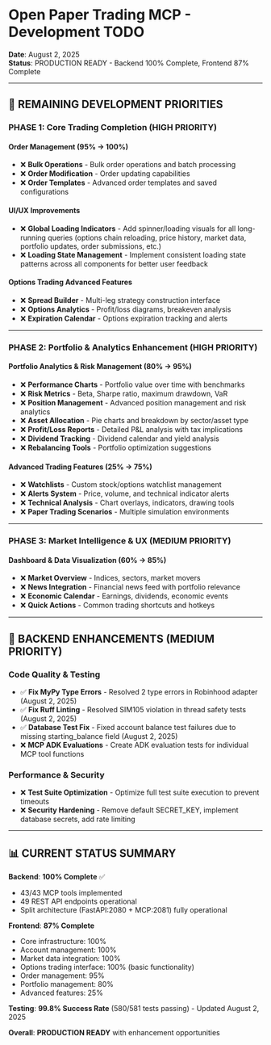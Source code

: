 # Open Paper Trading MCP - Development TODO

**Date**: August 2, 2025  
**Status**: PRODUCTION READY - Backend 100% Complete, Frontend 87% Complete

---

## 🎯 **REMAINING DEVELOPMENT PRIORITIES**

### **PHASE 1: Core Trading Completion** (HIGH PRIORITY)

#### Order Management (95% → 100%)
- ❌ **Bulk Operations** - Bulk order operations and batch processing
- ❌ **Order Modification** - Order updating capabilities
- ❌ **Order Templates** - Advanced order templates and saved configurations

#### UI/UX Improvements
- ❌ **Global Loading Indicators** - Add spinner/loading visuals for all long-running queries (options chain reloading, price history, market data, portfolio updates, order submissions, etc.)
- ❌ **Loading State Management** - Implement consistent loading state patterns across all components for better user feedback

#### Options Trading Advanced Features
- ❌ **Spread Builder** - Multi-leg strategy construction interface
- ❌ **Options Analytics** - Profit/loss diagrams, breakeven analysis
- ❌ **Expiration Calendar** - Options expiration tracking and alerts

---

### **PHASE 2: Portfolio & Analytics Enhancement** (HIGH PRIORITY)

#### Portfolio Analytics & Risk Management (80% → 95%)
- ❌ **Performance Charts** - Portfolio value over time with benchmarks
- ❌ **Risk Metrics** - Beta, Sharpe ratio, maximum drawdown, VaR
- ❌ **Position Management** - Advanced position management and risk analytics
- ❌ **Asset Allocation** - Pie charts and breakdown by sector/asset type
- ❌ **Profit/Loss Reports** - Detailed P&L analysis with tax implications
- ❌ **Dividend Tracking** - Dividend calendar and yield analysis
- ❌ **Rebalancing Tools** - Portfolio optimization suggestions

#### Advanced Trading Features (25% → 75%)
- ❌ **Watchlists** - Custom stock/options watchlist management
- ❌ **Alerts System** - Price, volume, and technical indicator alerts
- ❌ **Technical Analysis** - Chart overlays, indicators, drawing tools
- ❌ **Paper Trading Scenarios** - Multiple simulation environments

---

### **PHASE 3: Market Intelligence & UX** (MEDIUM PRIORITY)

#### Dashboard & Data Visualization (60% → 85%)
- ❌ **Market Overview** - Indices, sectors, market movers
- ❌ **News Integration** - Financial news feed with portfolio relevance
- ❌ **Economic Calendar** - Earnings, dividends, economic events
- ❌ **Quick Actions** - Common trading shortcuts and hotkeys

---

## 🔧 **BACKEND ENHANCEMENTS** (MEDIUM PRIORITY)

### Code Quality & Testing
- ✅ **Fix MyPy Type Errors** - Resolved 2 type errors in Robinhood adapter (August 2, 2025)
- ✅ **Fix Ruff Linting** - Resolved SIM105 violation in thread safety tests (August 2, 2025) 
- ✅ **Database Test Fix** - Fixed account balance test failures due to missing starting_balance field (August 2, 2025)
- ❌ **MCP ADK Evaluations** - Create ADK evaluation tests for individual MCP tool functions

### Performance & Security
- ❌ **Test Suite Optimization** - Optimize full test suite execution to prevent timeouts
- ❌ **Security Hardening** - Remove default SECRET_KEY, implement database secrets, add rate limiting

---

## 📊 **CURRENT STATUS SUMMARY**

**Backend**: **100% Complete** ✅
- 43/43 MCP tools implemented
- 49 REST API endpoints operational
- Split architecture (FastAPI:2080 + MCP:2081) fully operational

**Frontend**: **87% Complete**
- Core infrastructure: 100%
- Account management: 100%
- Market data integration: 100%
- Options trading interface: 100% (basic functionality)
- Order management: 95%
- Portfolio management: 80%
- Advanced features: 25%

**Testing**: **99.8% Success Rate** (580/581 tests passing) - Updated August 2, 2025

**Overall**: **PRODUCTION READY** with enhancement opportunities